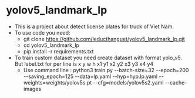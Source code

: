 # yolov5_landmark_lp
- This is a project about detect license plates for truck of Viet Nam.
- To use code you need:
  + git clone  https://github.com/leducthanguet/yolov5_landmark_lp.git
  + cd yolov5_landmark_lp
  + pip install -r requirements.txt
- To train custom dataset you need create dataset with format yolo_v5. But label.txt for per line is x y w h x1 y1 x2 y2 x3 y3 x4 y4
  + Use command line :
    python3 train.py --batch-size=32 --epoch=200 --saving_epoch=125 --data=lp.yaml --hyp=hyp.lp.yaml --weights=weights/yolov5s.pt --cfg=models/yolov5s2.yaml --cache-images
